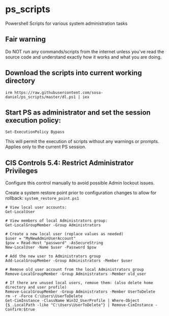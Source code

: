 # ps_scripts
Powershell Scripts for various system administration tasks

## Fair warning
Do NOT run any commands/scripts from the internet unless you've read the source code and understand exactly how it works and what you are doing.

## Download the scripts into current working directory

`irm https://raw.githubusercontent.com/sosa-daniel/ps_scripts/master/dl.ps1 | iex`

## Start PS as administrator and set the session execution policy:
`Set-ExecutionPolicy Bypass`

This will permit the execution of scripts without any warnings or prompts. Applies only to the current PS session.

## CIS Controls 5.4: Restrict Administrator Privileges
Configure this control manually to avoid possible Admin lockout issues.

Create a system restore point prior to configuration changes to allow for rollback: `system_restore_point.ps1`

```
# View local user accounts:
Get-LocalUser

# View members of local Administrators group:
Get-LocalGroupMember -Group Administrators

# Create a new local user (replace values as needed)
$user = "MyNewAdminUserAccount"
$psw = Read-Host "password" -AsSecureString
New-LocalUser -Name $user -Password $psw

# Add the new user to Administrators group
Add-LocalGroupMember -Group Administrators -Member $user

# Remove old_user account from the local Administrators group
Remove-LocalGroupMember -Group Administrators -Member old_user

# If there are unused local users, remove them: (also delete home directory and user profile)
Remove-LocalGroupMember -Group Administrators -Member UserToDelete
rm -r -Force C:\Users\UserToDelete
Get-CimInstance -ClassName Win32_UserProfile | Where-Object {$_.LocalPath -like "C:\Users\UserToDelete"} | Remove-CimInstance -Confirm:$true
```
